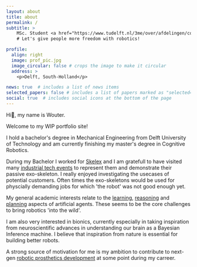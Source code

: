 ```yaml
---
layout: about
title: about
permalink: /
subtitle: >
    MSc. Student <a href="https://www.tudelft.nl/3me/over/afdelingen/cognitive-robotics-cor">Cognitive Robotics</a>. 
    # Let's give people more freedom with robotics!

profile:
  align: right
  image: prof_pic.jpg
  image_circular: false # crops the image to make it circular
  address: >
    <p>Delft, South-Holland</p>

news: true  # includes a list of news items
selected_papers: false # includes a list of papers marked as "selected={true}"
social: true  # includes social icons at the bottom of the page
---
```


Hi👋, my name is Wouter.

Welcome to my WIP portfolio site!

I hold a bachelor's degree in Mechanical Engineering from Delft University of Technology and am currently finishing my master's degree in Cognitive Robotics.

During my Bachelor I worked for [Skelex](https://www.skelex.com/) and I am gratefull to have visited many [industrial tech events](https://h0uter.github.io/projects/2019-04-02-Hannover-Messe-Skelex/) to represent them and demonstrate their passive exo-skeleton. I really enjoyed investigating the usecases of potential customers. Often times the exo-skeletons would be used for physcially demanding jobs for which 'the robot' was not good enough yet.

My general academic interests relate to the [learning](https://h0uter.github.io/projects/2020-04-20-MLDG-project/), [reasoning](https://h0uter.github.io/projects/2021-03-16-KRR/) and [planning](https://h0uter.github.io/projects/2021-01-08-quadrotor-mp-project/) aspects of artificial agents. These seems to be the core challenges to bring robotics 'into the wild'.

I am also very interested in bionics, currently especially in taking inspiration from neuroscientific advances in understanding our brain as a Bayesian Inference machine. I believe that inspiration from nature is essential for building better robots.

A strong source of motivation for me is my ambition to contribute to next-gen [robotic prosthetics development](https://youtu.be/CDsNZJTWw0w) at some point during my carreer.

